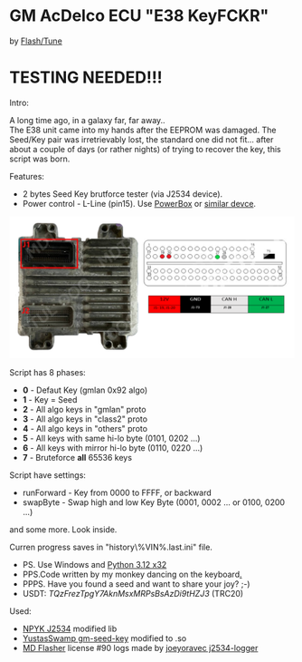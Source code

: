 # GM AcDelco ECU "E38 KeyFCKR"

by [Flash/Tune](https://t.me/obd2help)

# **TESTING NEEDED!!!**


Intro:

A long time ago,
in a galaxy far, far away..  
The E38 unit came into my hands after the EEPROM was damaged. The Seed/Key pair was irretrievably lost, the standard one did not fit...  after about a couple of days (or rather nights) of trying to recover the key, this script was born.



Features:
- 2 bytes Seed Key brutforce tester (via J2534 device).
- Power control - L-Line (pin15). Use [PowerBox](https://megabonus.com/y/plZVk) or [similar devce](https://megabonus.com/y/Cg37z).


![AcDelco E38 Pinout](img/AcDelco_E38_Pinout.png)


Script has 8 phases:
- **0** - Defaut Key (gmlan 0x92 algo)
- **1** - Key = Seed
- **2** - All algo keys in "gmlan" proto
- **3** - All algo keys in "class2" proto
- **4** - All algo keys in "others" proto
- **5** - All keys with same hi-lo byte (0101, 0202 ...)
- **6** - All keys with mirror hi-lo byte (0110, 0220 ...)
- **7** - Bruteforce **all** 65536 keys

Script have settings:
- runForward - Key from 0000 to FFFF, or backward
- swapByte - Swap high and low Key Byte (0001, 0002 ... or 0100, 0200 ...)

and some more. Look inside.


Curren progress saves in "history\\%VIN%.last.ini" file.

- PS.  Use Windows and [Python 3.12 x32](https://www.python.org/ftp/python/3.12.0/python-3.12.0.exe)
- PPS.Code written by my monkey danсing on the keyboard[.](img/monkey.gif)
- PPPS. Have you found a seed and want to share your joy? ;-)
- USDT: *TQzFrezTpgY7AknMsxMRPsBsAzDi9tHZJ3* (TRC20)


Used:
- [NPYK J2534](https://github.com/NPYK/python_j2534) modified lib
- [YustasSwamp gm-seed-key](https://github.com/YustasSwamp/gm-seed-key) modified to .so
- [MD Flasher](https://mdflasher.online/catalog/moduli_dlya_programmnogo_kompleksa_mdflasher/litsenziya_090_gm_acdelco_e37_e38_ecu_bench_obdii/) license #90 logs made by [joeyoravec j2534-logger](https://github.com/joeyoravec/j2534-logger)
